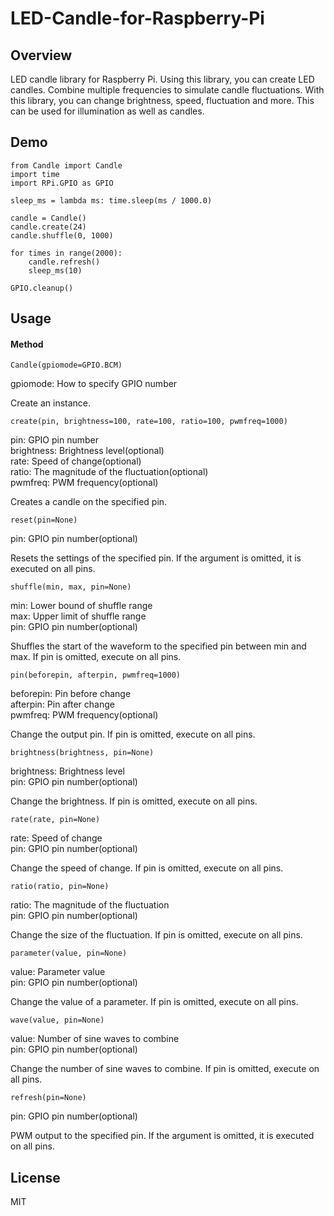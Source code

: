 LED-Candle-for-Raspberry-Pi
====

## Overview

LED candle library for Raspberry Pi. Using this library, you can create LED candles. Combine multiple frequencies to simulate candle fluctuations.
With this library, you can change brightness, speed, fluctuation and more. This can be used for illumination as well as candles.

## Demo

```python:example
from Candle import Candle
import time
import RPi.GPIO as GPIO

sleep_ms = lambda ms: time.sleep(ms / 1000.0)

candle = Candle()
candle.create(24)
candle.shuffle(0, 1000)

for times in range(2000):
    candle.refresh()
    sleep_ms(10)

GPIO.cleanup()
```

## Usage

#### Method

```python:example
Candle(gpiomode=GPIO.BCM)
```

gpiomode: How to specify GPIO number

Create an instance.

```python:example
create(pin, brightness=100, rate=100, ratio=100, pwmfreq=1000)
```

pin: GPIO pin number  
brightness: Brightness level(optional)  
rate: Speed ​​of change(optional)  
ratio: The magnitude of the fluctuation(optional)  
pwmfreq: PWM frequency(optional)

Creates a candle on the specified pin.

```python:example
reset(pin=None)
```

pin: GPIO pin number(optional)

Resets the settings of the specified pin.
If the argument is omitted, it is executed on all pins.

```python:example
shuffle(min, max, pin=None)
```

min: Lower bound of shuffle range  
max: Upper limit of shuffle range  
pin: GPIO pin number(optional)

Shuffles the start of the waveform to the specified pin between min and max.
If pin is omitted, execute on all pins.

```python:example
pin(beforepin, afterpin, pwmfreq=1000)
```

beforepin: Pin before change  
afterpin: Pin after change  
pwmfreq: PWM frequency(optional)

Change the output pin.
If pin is omitted, execute on all pins.

```python:example
brightness(brightness, pin=None)
```

brightness: Brightness level  
pin: GPIO pin number(optional)

Change the brightness.
If pin is omitted, execute on all pins.

```python:example
rate(rate, pin=None)
```

rate: Speed ​​of change  
pin: GPIO pin number(optional)

Change the speed of change.
If pin is omitted, execute on all pins.

```python:example
ratio(ratio, pin=None)
```

ratio: The magnitude of the fluctuation  
pin: GPIO pin number(optional)

Change the size of the fluctuation.
If pin is omitted, execute on all pins.

```python:example
parameter(value, pin=None)
```

value: Parameter value  
pin: GPIO pin number(optional)

Change the value of a parameter.
If pin is omitted, execute on all pins.

```python:example
wave(value, pin=None)
```

value: Number of sine waves to combine  
pin: GPIO pin number(optional)

Change the number of sine waves to combine.
If pin is omitted, execute on all pins.

```python:example
refresh(pin=None)
```

pin: GPIO pin number(optional)

PWM output to the specified pin.
If the argument is omitted, it is executed on all pins.

## License

MIT
